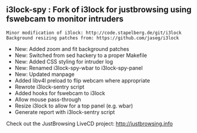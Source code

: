 i3lock-spy : Fork of i3lock for justbrowsing using fswebcam to monitor intruders
---------------------------------------------------------------------------------
    Minor modification of i3lock: http://code.stapelberg.de/git/i3lock
    Background resizing patches from: https://github.com/jaseg/i3lock

   * New: Added zoom and fit background patches
   * New: Switched from sed hackery to a proper Makefile
   * New: Added CSS styling for intruder log
   * New: Renamed i3lock-spy-wbar to i3lock-spy-panel
   * New: Updated manpage
   * Added libv4l preload to flip webcam where appropriate
   * Rewrote i3lock-sentry script
   * Added hooks for fswebcam to i3lock
   * Allow mouse pass-through
   * Resize i3lock to allow for a top panel (e.g. wbar)
   * Generate report with i3lock-sentry script

Check out the JustBrowsing LiveCD project: http://justbrowsing.info
